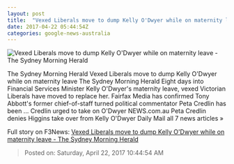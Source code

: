 ```yaml
---
layout: post
title:  "Vexed Liberals move to dump Kelly O'Dwyer while on maternity leave - The Sydney Morning Herald"
date: 2017-04-22 05:44:54Z
categories: google-news-australia
---
```


![Vexed Liberals move to dump Kelly O'Dwyer while on maternity leave - The Sydney Morning Herald](http://www.smh.com.au/content/dam/images/g/v/q/a/m/2/image.related.articleLeadwide.620x349.gvqajr.png/1492844342320.jpg)

The Sydney Morning Herald Vexed Liberals move to dump Kelly O'Dwyer while on maternity leave The Sydney Morning Herald Eight days into Financial Services Minister Kelly O'Dwyer's maternity leave, vexed Victorian Liberals have moved to replace her. Fairfax Media has confirmed Tony Abbott's former chief-of-staff turned political commentator Peta Credlin has been ... Credlin urged to take on O'Dwyer NEWS.com.au Peta Credlin denies Higgins take over from Kelly O'Dwyer Daily Mail all 7 news articles »


Full story on F3News: [Vexed Liberals move to dump Kelly O'Dwyer while on maternity leave - The Sydney Morning Herald](http://www.f3nws.com/n/bCGtzD)

> Posted on: Saturday, April 22, 2017 10:44:54 AM

